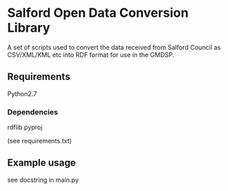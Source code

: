 # Salford Open Data Conversion Library

A set of scripts used to convert the data received from Salford Council as CSV/XML/KML etc into RDF format for use in
the GMDSP.

## Requirements

Python2.7

### Dependencies

rdflib
pyproj

(see requirements.txt)

## Example usage

see docstring in main.py